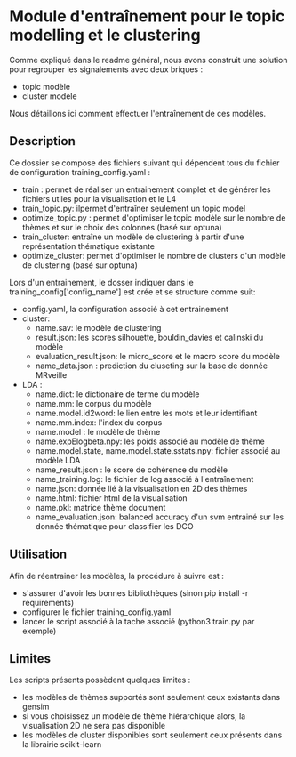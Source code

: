Module d'entraînement pour le topic modelling et le clustering
==============================================================
 Comme expliqué dans le readme général, nous avons construit une solution pour regrouper les signalements avec deux briques :
 - topic modèle
 - cluster modèle

 Nous détaillons ici comment effectuer l'entraînement de ces modèles.

Description
-----------
Ce dossier se compose des fichiers suivant qui dépendent tous du fichier de configuration training_config.yaml :
- train : permet de réaliser un entrainement complet et de générer les fichiers utiles pour la visualisation et le L4
- train_topic.py: ilpermet d'entraîner seulement un topic model 
- optimize_topic.py : permet d'optimiser le topic modèle sur le nombre de thèmes et sur le choix des colonnes (basé sur optuna)
- train_cluster: entraîne un modèle de clustering à partir d'une représentation thématique existante
- optimize_cluster: permet d'optimiser le nombre de clusters d'un modèle de clustering (basé sur optuna)

Lors d'un entrainement, le dosser indiquer dans le training_config['config_name'] est crée et se structure comme suit:
- config.yaml, la configuration associé à cet entrainement
- cluster:
    - name.sav: le modèle de clustering
    - result.json: les scores silhouette, bouldin_davies et calinski du modèle
    - evaluation_result.json: le micro_score et le macro score du modèle
    - name_data.json : prediction du cluseting sur la base de donnée MRveille
- LDA :
    - name.dict: le dictionaire de terme du modèle
    - name.mm: le corpus du modèle
    - name.model.id2word: le lien entre les mots et leur identifiant
    - name.mm.index: l'index du corpus
    - name.model : le modèle de thème
    - name.expElogbeta.npy: les poids associé au modèle de thème
    - name.model.state, name.model.state.sstats.npy: fichier associé au modèle LDA
    - name_result.json : le score  de cohérence du modèle
    - name_training.log: le fichier de log associé à l'entraînement
    - name.json: donnée lié à la visualisation en 2D des thèmes
    - name.html: fichier html de la visualisation
    - name.pkl: matrice thème document
    - name_evaluation.json: balanced accuracy d'un svm entrainé sur les donnée thématique pour classifier les DCO

Utilisation
-----------
Afin de réentrainer les modèles, la procédure à suivre est :
 - s'assurer d'avoir les bonnes bibliothèques (sinon pip install -r requirements)
 - configurer le fichier training_config.yaml
 - lancer le script associé à la tache associé (python3 train.py par exemple)


Limites
------
Les scripts présents possèdent quelques limites :
- les modèles de thèmes supportés sont seulement ceux existants dans gensim
- si vous choisissez un modèle de thème hiérarchique alors, la visualisation 2D ne sera pas disponible
- les modèles de cluster disponibles sont seulement ceux présents dans la librairie scikit-learn


